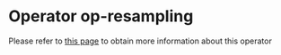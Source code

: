 # Operator op-resampling

Please refer to [this page](https://ikats.org/operators.html) to obtain more information about this operator

